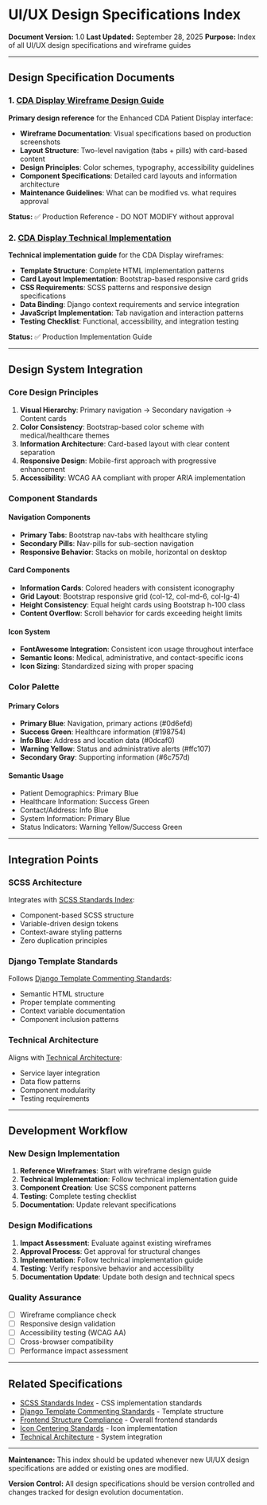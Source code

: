 # UI/UX Design Specifications Index

**Document Version:** 1.0
**Last Updated:** September 28, 2025
**Purpose:** Index of all UI/UX design specifications and wireframe guides

---

## Design Specification Documents

### 1. [CDA Display Wireframe Design Guide](./cda-display-wireframe-design-guide.md)

**Primary design reference** for the Enhanced CDA Patient Display interface:

- **Wireframe Documentation**: Visual specifications based on production screenshots
- **Layout Structure**: Two-level navigation (tabs + pills) with card-based content
- **Design Principles**: Color schemes, typography, accessibility guidelines
- **Component Specifications**: Detailed card layouts and information architecture
- **Maintenance Guidelines**: What can be modified vs. what requires approval

**Status:** ✅ Production Reference - DO NOT MODIFY without approval

### 2. [CDA Display Technical Implementation](./cda-display-technical-implementation.md)

**Technical implementation guide** for the CDA Display wireframes:

- **Template Structure**: Complete HTML implementation patterns
- **Card Layout Implementation**: Bootstrap-based responsive card grids
- **CSS Requirements**: SCSS patterns and responsive design specifications
- **Data Binding**: Django context requirements and service integration
- **JavaScript Implementation**: Tab navigation and interaction patterns
- **Testing Checklist**: Functional, accessibility, and integration testing

**Status:** ✅ Production Implementation Guide

---

## Design System Integration

### Core Design Principles

1. **Visual Hierarchy**: Primary navigation → Secondary navigation → Content cards
2. **Color Consistency**: Bootstrap-based color scheme with medical/healthcare themes
3. **Information Architecture**: Card-based layout with clear content separation
4. **Responsive Design**: Mobile-first approach with progressive enhancement
5. **Accessibility**: WCAG AA compliant with proper ARIA implementation

### Component Standards

#### Navigation Components

- **Primary Tabs**: Bootstrap nav-tabs with healthcare styling
- **Secondary Pills**: Nav-pills for sub-section navigation
- **Responsive Behavior**: Stacks on mobile, horizontal on desktop

#### Card Components

- **Information Cards**: Colored headers with consistent iconography
- **Grid Layout**: Bootstrap responsive grid (col-12, col-md-6, col-lg-4)
- **Height Consistency**: Equal height cards using Bootstrap h-100 class
- **Content Overflow**: Scroll behavior for cards exceeding height limits

#### Icon System

- **FontAwesome Integration**: Consistent icon usage throughout interface
- **Semantic Icons**: Medical, administrative, and contact-specific icons
- **Icon Sizing**: Standardized sizing with proper spacing

### Color Palette

#### Primary Colors

- **Primary Blue**: Navigation, primary actions (#0d6efd)
- **Success Green**: Healthcare information (#198754)
- **Info Blue**: Address and location data (#0dcaf0)
- **Warning Yellow**: Status and administrative alerts (#ffc107)
- **Secondary Gray**: Supporting information (#6c757d)

#### Semantic Usage

- Patient Demographics: Primary Blue
- Healthcare Information: Success Green
- Contact/Address: Info Blue
- System Information: Primary Blue
- Status Indicators: Warning Yellow/Success Green

---

## Integration Points

### SCSS Architecture

Integrates with [SCSS Standards Index](./scss-standards-index.md):

- Component-based SCSS structure
- Variable-driven design tokens
- Context-aware styling patterns
- Zero duplication principles

### Django Template Standards

Follows [Django Template Commenting Standards](./django-template-commenting-standards.md):

- Semantic HTML structure
- Proper template commenting
- Context variable documentation
- Component inclusion patterns

### Technical Architecture

Aligns with [Technical Architecture](./technical-architecture-and-information-flow.md):

- Service layer integration
- Data flow patterns
- Component modularity
- Testing requirements

---

## Development Workflow

### New Design Implementation

1. **Reference Wireframes**: Start with wireframe design guide
2. **Technical Implementation**: Follow technical implementation guide
3. **Component Creation**: Use SCSS component patterns
4. **Testing**: Complete testing checklist
5. **Documentation**: Update relevant specifications

### Design Modifications

1. **Impact Assessment**: Evaluate against existing wireframes
2. **Approval Process**: Get approval for structural changes
3. **Implementation**: Follow technical implementation guide
4. **Testing**: Verify responsive behavior and accessibility
5. **Documentation Update**: Update both design and technical specs

### Quality Assurance

- [ ] Wireframe compliance check
- [ ] Responsive design validation
- [ ] Accessibility testing (WCAG AA)
- [ ] Cross-browser compatibility
- [ ] Performance impact assessment

---

## Related Specifications

- [SCSS Standards Index](./scss-standards-index.md) - CSS implementation standards
- [Django Template Commenting Standards](./django-template-commenting-standards.md) - Template structure
- [Frontend Structure Compliance](./frontend-structure-compliance.md) - Overall frontend standards
- [Icon Centering Standards](./icon-centering-standards.md) - Icon implementation
- [Technical Architecture](./technical-architecture-and-information-flow.md) - System integration

---

**Maintenance:** This index should be updated whenever new UI/UX design specifications are added or existing ones are modified.

**Version Control:** All design specifications should be version controlled and changes tracked for design evolution documentation.
